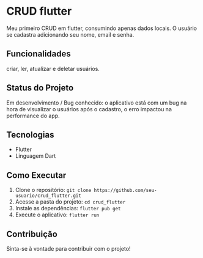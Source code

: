 # CRUD flutter

Meu primeiro CRUD em flutter, consumindo apenas dados locais. O usuário se cadastra adicionando seu nome, email e senha.

## Funcionalidades

criar, ler, atualizar e deletar usuários.

## Status do Projeto

Em desenvolvimento / Bug conhecido: o aplicativo está com um bug na hora de visualizar o usuários após o cadastro, o erro impactou na performance do app.

## Tecnologias

* Flutter
* Linguagem Dart

## Como Executar

1. Clone o repositório: `git clone https://github.com/seu-usuario/crud_flutter.git`
2. Acesse a pasta do projeto: `cd crud_flutter`
3. Instale as dependências: `flutter pub get`
4. Execute o aplicativo: `flutter run`


## Contribuição

Sinta-se à vontade para contribuir com o projeto!


